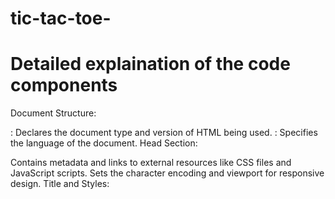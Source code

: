 # tic-tac-toe-
# Detailed explaination of the code components 
Document Structure:

<!DOCTYPE html>: Declares the document type and version of HTML being used.
<html lang="en">: Specifies the language of the document.
Head Section:

Contains metadata and links to external resources like CSS files and JavaScript scripts.
Sets the character encoding and viewport for responsive design.
Title and Styles:

<title>: Sets the title of the HTML document.
<style>: Contains CSS styles for styling various elements of the game.
Body Section:

Contains the visible content of the webpage.
Container and Heading:

<div class="container">: Provides a container for the game elements.
<h1>: Displays the heading "Tic Tac Toe".</h1>
Score Columns:

<div class="scores">: Wraps the score columns.
<div class="score-column" id="player1-score">: Displays the score for Player 1.</div>
<div class="score-column" id="player2-score">: Displays the score for Player 2.</div>
Game Board:

<div class="board" id="board">: Contains the game board grid.
<div class="cell" id="cell-0" onclick="handleClick(0)">: Represents each cell in the game grid. Each cell is clickable and has an ID corresponding to its index.
The handleClick(index) function is called when a cell is clicked. It updates the board state, checks for a winner, and updates the scores accordingly.
JavaScript:


Contains the script to handle game logic.
Manages player turns, checks for a winner or draw, updates scores, and resets the board.
Functions:

handleClick(index): Handles the click event on the game cells.
checkWinner(): Checks if there is a winner after each move.
announceWinner(player): Alerts the winner and updates the scores.
announceDraw(): Alerts when the game ends in a draw.
updateScores(player): Updates the scores for Player 1 or Player 2.
resetBoard(): Resets the game board after each game.
Script Execution:

JavaScript functions are executed as the user interacts with the game.

